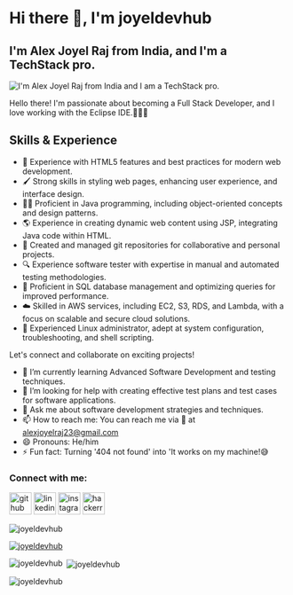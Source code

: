 # Hi there 👋, I'm joyeldevhub
## I'm Alex Joyel Raj from India, and I'm a TechStack pro.
![I'm Alex Joyel Raj from India and I am a TechStack pro.](https://visme.co/blog/wp-content/uploads/2020/03/animation-software-header-wide.gif)

Hello there! I'm passionate about becoming a Full Stack Developer, and I love working with the Eclipse IDE.🌟🔗🌟

## Skills & Experience
* 🤠 Experience with HTML5 features and best practices for modern web development.
* 🖌  Strong skills in styling web pages, enhancing user experience, and interface design.
* 👩‍💻 Proficient in Java programming, including object-oriented concepts and design patterns.
* 🌎 Experience in creating dynamic web content using JSP, integrating Java code within HTML.
* 🚛 Created and managed git repositories for collaborative and personal projects.
* 🔍 Experience software tester with expertise in manual and automated testing methodologies.
* 💾 Proficient in SQL database management and optimizing queries for improved performance.
* ☁️ Skilled in AWS services, including EC2, S3, RDS, and Lambda, with a focus on scalable and secure cloud solutions.
* 🐧 Experienced Linux administrator, adept at system configuration, troubleshooting, and shell scripting.  

Let's connect and collaborate on exciting projects!

- 🌱 I’m currently learning Advanced Software Development and testing techniques. 
- 🤔 I’m looking for help with creating effective test plans and test cases for software applications. 
- 💬 Ask me about software development strategies and techniques. 
- 📫 How to reach me: You can reach me via 📧 at alexjoyelraj23@gmail.com 
- 😄 Pronouns: He/him 
- ⚡ Fun fact: Turning '404 not found' into 'It works on my machine!😅


<h3 align="left">Connect with me:</h3>
<p align="left">
</p>

[<img src='https://cdn.jsdelivr.net/npm/simple-icons@3.0.1/icons/github.svg' alt='github' height='40'>](https://github.com/joyeldevhub)  [<img src='https://cdn.jsdelivr.net/npm/simple-icons@3.0.1/icons/linkedin.svg' alt='linkedin' height='40'>](https://www.linkedin.com/in/alex-joyel-raj-iruthayarj/)  [<img src='https://cdn.jsdelivr.net/npm/simple-icons@3.0.1/icons/instagram.svg' alt='instagram' height='40'>](https://www.instagram.com/bookiebitzz/) [<img src='https://cdn.jsdelivr.net/npm/simple-icons@3.0.1/icons/hackerrank.svg' alt='hackerrank' height='40'>](https://www.hackerrank.com/codejoyel?hr_r=1)   

<p align="left"> <img src="https://komarev.com/ghpvc/?username=joyeldevhub&label=Profile%20views&color=0e75b6&style=flat" alt="joyeldevhub" /> </p>

<p align="left"> <a href="https://github.com/ryo-ma/github-profile-trophy"><img src="https://github-profile-trophy.vercel.app/?username=joyeldevhub" alt="joyeldevhub" /></a> </p>

<p><img align="left" src="https://github-readme-stats.vercel.app/api/top-langs?username=joyeldevhub&show_icons=true&locale=en&layout=compact" alt="joyeldevhub" /></p>

<p>&nbsp;<img align="center" src="https://github-readme-stats.vercel.app/api?username=joyeldevhub&show_icons=true&locale=en" alt="joyeldevhub" /></p>

<p><img align="center" src="https://github-readme-streak-stats.herokuapp.com/?user=joyeldevhub&" alt="joyeldevhub" /></p>



























